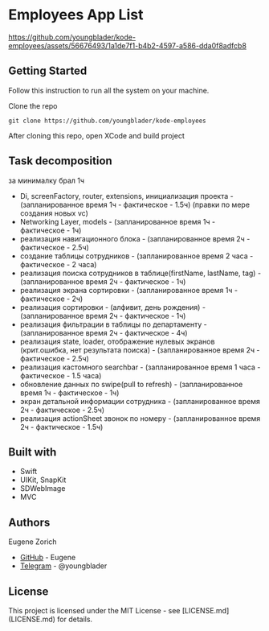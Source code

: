 # Employees App List

https://github.com/youngblader/kode-employees/assets/56676493/1a1de7f1-b4b2-4597-a586-dda0f8adfcb8

## Getting Started

Follow this instruction to run all the system on your machine.

Clone the repo
```
git clone https://github.com/youngblader/kode-employees
```

After cloning this repo, open XCode and build project

## Task decomposition

за минималку брал 1ч

- Di, screenFactory, router, extensions, инициализация проекта - (запланированное время 1ч - фактическое - 1.5ч) (правки по мере создания новых vc)
- Networking Layer, models - (запланированное время 1ч - фактическое - 1ч)
- реализация навигационного блока - (запланированное время 2ч - фактическое - 2.5ч)
- создание таблицы сотрудников - (запланированное время 2 часа - фактическое - 2 часа)
- реализация поиска сотрудников в таблице(firstName, lastName, tag) - (запланированное время 2ч - фактическое - 1ч)
- реализация экрана сортировки - (запланированное время 1ч - фактическое - 2ч)
- реализация сортировки - (алфивит, день рождения) - (запланированное время 2ч - фактическое - 1ч)
- реализация фильтрации в таблицы по департаменту - (запланированное время 2ч - фактическое - 4ч)
- реализация state, loader, отображение нулевых экранов (крит.ошибка, нет результата поиска) - (запланированное время 2ч - фактическое - 2.5ч)
- реализация кастомного searchbar - (запланированное время 1 часа - фактическое - 1.5 часа)
- обновление данных по swipe(pull to refresh) - (запланированное время 1ч - фактическое - 1ч)
- экран детальной информации сотрудника - (запланированное время 2ч - фактическое - 2.5ч)
- реализация actionSheet звонок по номеру - (запланированное время 2ч - фактическое - 1.5ч)

## Built with
 
* Swift
* UIKit, SnapKit
* SDWebImage
* MVC

## Authors

Eugene Zorich
* [GitHub](https://github.com/youngblader) - Eugene
* [Telegram](https://t.me/youngblader) - @youngblader

## License

This project is licensed under the MIT License - see [LICENSE.md] (LICENSE.md) for details.
